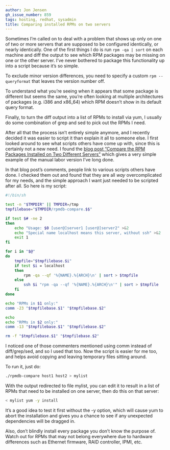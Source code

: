 ```yaml
---
author: Jon Jensen
gh_issue_number: 859
tags: hosting, redhat, sysadmin
title: Comparing installed RPMs on two servers
---
```


Sometimes I’m called on to deal with a problem that shows up only on one of two or more servers that are supposed to be configured identically, or nearly identically. One of the first things I do is run ```rpm -qa | sort``` on each machine and diff the output to see which RPM packages may be missing on one or the other server. I’ve never bothered to package this functionality up into a script because it’s so simple.

To exclude minor version differences, you need to specify a custom ```rpm --queryformat``` that leaves the version number off.

To understand what you’re seeing when it appears that some package is different but seems the same, you’re often looking at multiple architectures of packages (e.g. i386 and x86_64) which RPM doesn’t show in its default query format.

Finally, to turn the diff output into a list of RPMs to install via yum, I usually do some combination of grep and sed to pick out the RPMs I need.

After all that the process isn’t entirely simple anymore, and I recently decided it was easier to script it than explain it all to someone else. I first looked around to see what scripts others have come up with, since this is certainly not a new need. I found the [blog post “Compare the RPM Packages Installed on Two Different Servers”](https://major.io/2009/03/10/compare-the-rpm-packages-installed-on-two-different-servers/) which gives a very simple example of the manual labor version I’ve long done.

In that blog post’s comments, people link to various scripts others have done. I checked them out and found that they are all *way* overcomplicated for my needs, and the simple approach I want just needed to be scripted after all. So here is my script:

```bash
#!/bin/sh

test -n "$TMPDIR" || TMPDIR=/tmp
tmpfilebase="$TMPDIR/rpmdb-compare.$$"

if test $# -ne 2
then
    echo "Usage: $0 [user@]server1 [user@]server2" >&2
    echo "Special name localhost means this server, without ssh" >&2
    exit 1
fi

for i in "$@"
do
    tmpfile="$tmpfilebase.$i"
    if test $i = localhost
    then
        rpm -qa --qf '%{NAME}.%{ARCH}\n' | sort > $tmpfile
    else
        ssh $i "rpm -qa --qf '%{NAME}.%{ARCH}\n'" | sort > $tmpfile
    fi
done

echo "RPMs in $1 only:"
comm -23 "$tmpfilebase.$1" "$tmpfilebase.$2"

echo
echo "RPMs in $2 only:"
comm -13 "$tmpfilebase.$1" "$tmpfilebase.$2"

rm -f "$tmpfilebase.$1" "$tmpfilebase.$2"
```

I noticed one of those commenters mentioned using comm instead of diff/grep/sed, and so I used that too. Now the script is easier for me too, and helps avoid copying and leaving temporary files sitting around.

To run it, just do:

```bash
./rpmdb-compare host1 host2 > mylist
```

With the output redirected to file mylist, you can edit it to result in a list of RPMs that need to be installed on one server, then do this on that server:

```bash
< mylist yum -y install
```

It’s a good idea to test it first without the -y option, which will cause yum to abort the installation and gives you a chance to see if any unexpected dependencies will be dragged in.

Also, don’t blindly install every package you don’t know the purpose of. Watch out for RPMs that may not belong everywhere due to hardware differences such as Ethernet firmware, RAID controller, IPMI, etc.
